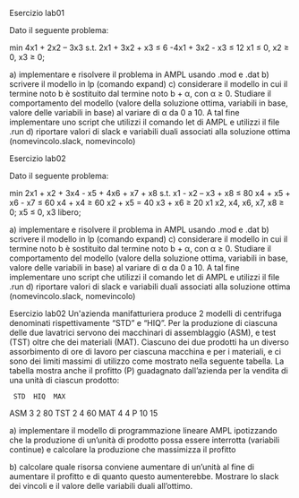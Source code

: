 Esercizio lab01

Dato il seguente problema:

min 4x1 + 2x2 – 3x3
s.t.
 2x1 + 3x2 + x3  ≤ 6
-4x1 + 3x2 - x3  ≤ 12
x1 ≤ 0, x2 ≥ 0, x3  ≥ 0; 

a) implementare e risolvere il problema in AMPL usando .mod e .dat
b) scrivere il modello in lp (comando expand)
c) considerare il modello in cui il termine noto b è sostituito dal termine noto b + α, con α ≥ 0. Studiare il comportamento del modello (valore della soluzione ottima, variabili in base, valore delle variabili in base) al variare di  α da 0 a 10. A tal fine implementare uno script che utilizzi il comando let di AMPL e utilizzi il file .run
d) riportare valori di slack e variabili duali associati alla soluzione ottima (nomevincolo.slack, nomevincolo)

Esercizio lab02

Dato il seguente problema:

min 2x1 + x2 + 3x4 - x5 + 4x6 + x7 + x8
s.t.
 x1 - x2 – x3 + x8  ≤ 80
 x4 + x5 + x6 - x7 ≤ 60
 x4 + x4  ≥ 60
 x2 + x5  = 40
 x3 + x6  ≥ 20
x1 x2, x4, x6, x7, x8  ≥ 0;   x5 ≤ 0, x3 libero; 

a) implementare e risolvere il problema in AMPL usando .mod e .dat
b) scrivere il modello in lp (comando expand)
c) considerare il modello in cui il termine noto b è sostituito dal termine noto b + α, con α ≥ 0. Studiare il comportamento del modello (valore della soluzione ottima, variabili in base, valore delle variabili in base) al variare di  α da 0 a 10. A tal fine implementare uno script che utilizzi il comando let di AMPL e utilizzi il file .run
d) riportare valori di slack e variabili duali associati alla soluzione ottima (nomevincolo.slack, nomevincolo)


Esercizio lab02
Un'azienda manifatturiera produce 2 modelli di centrifuga denominati rispettivamente “STD” e “HIQ”. Per la produzione di ciascuna delle due lavatrici servono dei macchinari di assemblaggio (ASM), e test (TST) oltre che dei materiali (MAT). Ciascuno dei due prodotti ha un diverso assorbimento di ore di lavoro per ciascuna macchina e per i materiali, e ci sono dei limiti massimi di utilizzo come mostrato nella seguente tabella. La tabella mostra anche il profitto (P) guadagnato dall’azienda per la vendita di una unità di ciascun prodotto:


     STD  HIQ  MAX
ASM   3   2    80
TST   2   4    60
MAT   4   4
P     10  15


a) implementare il modello di programmazione lineare AMPL ipotizzando che la produzione di un’unità di prodotto possa essere interrotta (variabili continue) e calcolare la produzione che massimizza il profitto

b) calcolare quale risorsa conviene aumentare di un’unità al fine di aumentare il profitto e di quanto questo aumenterebbe. Mostrare lo slack dei vincoli e il valore delle variabili duali all’ottimo.
